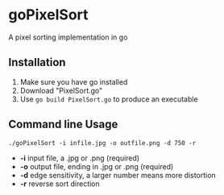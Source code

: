 # goPixelSort
A pixel sorting implementation in go

## Installation
1. Make sure you have go installed
2. Download "PixelSort.go"
3. Use `go build PixelSort.go` to produce an executable

## Command line Usage
`./goPixelSort -i infile.jpg -o outfile.png -d 750 -r`

+ **-i**  input file, a .jpg or .png (required)
+ **-o**  output file, ending in .jpg or .png (required)
+ **-d**  edge sensitivity, a larger number means more distortion
+ **-r**  reverse sort direction
